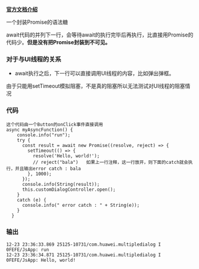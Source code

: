 **[官方文档介绍](https://developer.harmonyos.com/cn/docs/documentation/doc-guides-V3/async-concurrency-overview-0000001632690002-V3)**

一个封装Promise的语法糖

await代码的并列下一行，会等待await的执行完毕后再执行，比直接用Promise的代码少。**但是没有把Promise封装到不可见。**

### 对于与UI线程的关系

- await执行之后，下一行可以直接调用UI线程的内容，比如弹出弹框。

由于只能用setTimeout模拟阻塞，不是真的阻塞所以无法测试对UI线程的阻塞情况

### 代码

```tsx
这个代码由一个Button的onClick事件直接调用
async myAsyncFunction() {
    console.info("run");
    try {
      const result = await new Promise((resolve, reject) => {
        setTimeout(() => {
          resolve('Hello, world!');
          // reject("bala")   如果上一行注释，这一行放开，则下面的catch就会执行，并且输出error catch : bala
        }, 1000);
      });
      console.info(String(result));
      this.customDialogController.open();
    }
    catch (e) {
      console.info(" error catch : " + String(e));
    }
  }
```

### 输出

```tsx
12-23 23:36:33.869 25125-10731/com.huawei.multipledialog I 0FEFE/JsApp: run
12-23 23:36:34.871 25125-10731/com.huawei.multipledialog I 0FEFE/JsApp: Hello, world!
```
